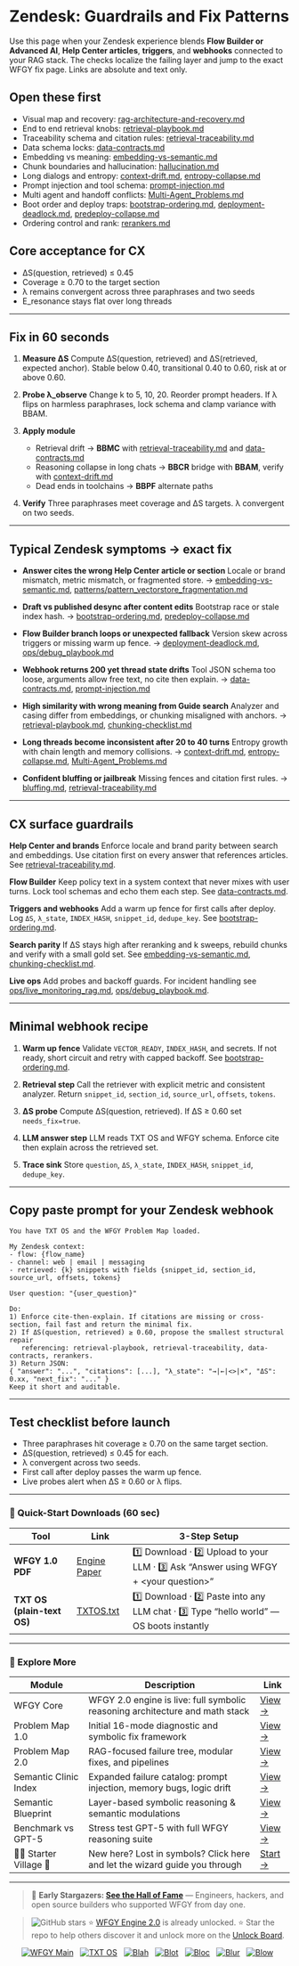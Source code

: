 # Zendesk: Guardrails and Fix Patterns

Use this page when your Zendesk experience blends **Flow Builder or Advanced AI**, **Help Center articles**, **triggers**, and **webhooks** connected to your RAG stack. The checks localize the failing layer and jump to the exact WFGY fix page. Links are absolute and text only.

## Open these first

* Visual map and recovery: [rag-architecture-and-recovery.md](https://github.com/onestardao/WFGY/blob/main/ProblemMap/rag-architecture-and-recovery.md)
* End to end retrieval knobs: [retrieval-playbook.md](https://github.com/onestardao/WFGY/blob/main/ProblemMap/retrieval-playbook.md)
* Traceability schema and citation rules: [retrieval-traceability.md](https://github.com/onestardao/WFGY/blob/main/ProblemMap/retrieval-traceability.md)
* Data schema locks: [data-contracts.md](https://github.com/onestardao/WFGY/blob/main/ProblemMap/data-contracts.md)
* Embedding vs meaning: [embedding-vs-semantic.md](https://github.com/onestardao/WFGY/blob/main/ProblemMap/embedding-vs-semantic.md)
* Chunk boundaries and hallucination: [hallucination.md](https://github.com/onestardao/WFGY/blob/main/ProblemMap/hallucination.md)
* Long dialogs and entropy: [context-drift.md](https://github.com/onestardao/WFGY/blob/main/ProblemMap/context-drift.md), [entropy-collapse.md](https://github.com/onestardao/WFGY/blob/main/ProblemMap/entropy-collapse.md)
* Prompt injection and tool schema: [prompt-injection.md](https://github.com/onestardao/WFGY/blob/main/ProblemMap/prompt-injection.md)
* Multi agent and handoff conflicts: [Multi-Agent\_Problems.md](https://github.com/onestardao/WFGY/blob/main/ProblemMap/Multi-Agent_Problems.md)
* Boot order and deploy traps: [bootstrap-ordering.md](https://github.com/onestardao/WFGY/blob/main/ProblemMap/bootstrap-ordering.md), [deployment-deadlock.md](https://github.com/onestardao/WFGY/blob/main/ProblemMap/deployment-deadlock.md), [predeploy-collapse.md](https://github.com/onestardao/WFGY/blob/main/ProblemMap/predeploy-collapse.md)
* Ordering control and rank: [rerankers.md](https://github.com/onestardao/WFGY/blob/main/ProblemMap/rerankers.md)

## Core acceptance for CX

* ΔS(question, retrieved) ≤ 0.45
* Coverage ≥ 0.70 to the target section
* λ remains convergent across three paraphrases and two seeds
* E\_resonance stays flat over long threads

---

## Fix in 60 seconds

1. **Measure ΔS**
   Compute ΔS(question, retrieved) and ΔS(retrieved, expected anchor).
   Stable below 0.40, transitional 0.40 to 0.60, risk at or above 0.60.

2. **Probe λ\_observe**
   Change k to 5, 10, 20. Reorder prompt headers.
   If λ flips on harmless paraphrases, lock schema and clamp variance with BBAM.

3. **Apply module**

   * Retrieval drift → **BBMC** with [retrieval-traceability.md](https://github.com/onestardao/WFGY/blob/main/ProblemMap/retrieval-traceability.md) and [data-contracts.md](https://github.com/onestardao/WFGY/blob/main/ProblemMap/data-contracts.md)
   * Reasoning collapse in long chats → **BBCR** bridge with **BBAM**, verify with [context-drift.md](https://github.com/onestardao/WFGY/blob/main/ProblemMap/context-drift.md)
   * Dead ends in toolchains → **BBPF** alternate paths

4. **Verify**
   Three paraphrases meet coverage and ΔS targets. λ convergent on two seeds.

---

## Typical Zendesk symptoms → exact fix

* **Answer cites the wrong Help Center article or section**
  Locale or brand mismatch, metric mismatch, or fragmented store.
  → [embedding-vs-semantic.md](https://github.com/onestardao/WFGY/blob/main/ProblemMap/embedding-vs-semantic.md), [patterns/pattern\_vectorstore\_fragmentation.md](https://github.com/onestardao/WFGY/blob/main/ProblemMap/patterns/pattern_vectorstore_fragmentation.md)

* **Draft vs published desync after content edits**
  Bootstrap race or stale index hash.
  → [bootstrap-ordering.md](https://github.com/onestardao/WFGY/blob/main/ProblemMap/bootstrap-ordering.md), [predeploy-collapse.md](https://github.com/onestardao/WFGY/blob/main/ProblemMap/predeploy-collapse.md)

* **Flow Builder branch loops or unexpected fallback**
  Version skew across triggers or missing warm up fence.
  → [deployment-deadlock.md](https://github.com/onestardao/WFGY/blob/main/ProblemMap/deployment-deadlock.md), [ops/debug\_playbook.md](https://github.com/onestardao/WFGY/blob/main/ProblemMap/ops/debug_playbook.md)

* **Webhook returns 200 yet thread state drifts**
  Tool JSON schema too loose, arguments allow free text, no cite then explain.
  → [data-contracts.md](https://github.com/onestardao/WFGY/blob/main/ProblemMap/data-contracts.md), [prompt-injection.md](https://github.com/onestardao/WFGY/blob/main/ProblemMap/prompt-injection.md)

* **High similarity with wrong meaning from Guide search**
  Analyzer and casing differ from embeddings, or chunking misaligned with anchors.
  → [retrieval-playbook.md](https://github.com/onestardao/WFGY/blob/main/ProblemMap/retrieval-playbook.md), [chunking-checklist.md](https://github.com/onestardao/WFGY/blob/main/ProblemMap/chunking-checklist.md)

* **Long threads become inconsistent after 20 to 40 turns**
  Entropy growth with chain length and memory collisions.
  → [context-drift.md](https://github.com/onestardao/WFGY/blob/main/ProblemMap/context-drift.md), [entropy-collapse.md](https://github.com/onestardao/WFGY/blob/main/ProblemMap/entropy-collapse.md), [Multi-Agent\_Problems.md](https://github.com/onestardao/WFGY/blob/main/ProblemMap/Multi-Agent_Problems.md)

* **Confident bluffing or jailbreak**
  Missing fences and citation first rules.
  → [bluffing.md](https://github.com/onestardao/WFGY/blob/main/ProblemMap/bluffing.md), [retrieval-traceability.md](https://github.com/onestardao/WFGY/blob/main/ProblemMap/retrieval-traceability.md)

---

## CX surface guardrails

**Help Center and brands**
Enforce locale and brand parity between search and embeddings. Use citation first on every answer that references articles. See [retrieval-traceability.md](https://github.com/onestardao/WFGY/blob/main/ProblemMap/retrieval-traceability.md).

**Flow Builder**
Keep policy text in a system context that never mixes with user turns. Lock tool schemas and echo them each step. See [data-contracts.md](https://github.com/onestardao/WFGY/blob/main/ProblemMap/data-contracts.md).

**Triggers and webhooks**
Add a warm up fence for first calls after deploy. Log `ΔS`, `λ_state`, `INDEX_HASH`, `snippet_id`, `dedupe_key`. See [bootstrap-ordering.md](https://github.com/onestardao/WFGY/blob/main/ProblemMap/bootstrap-ordering.md).

**Search parity**
If ΔS stays high after reranking and k sweeps, rebuild chunks and verify with a small gold set. See [embedding-vs-semantic.md](https://github.com/onestardao/WFGY/blob/main/ProblemMap/embedding-vs-semantic.md), [chunking-checklist.md](https://github.com/onestardao/WFGY/blob/main/ProblemMap/chunking-checklist.md).

**Live ops**
Add probes and backoff guards. For incident handling see [ops/live\_monitoring\_rag.md](https://github.com/onestardao/WFGY/blob/main/ProblemMap/ops/live_monitoring_rag.md), [ops/debug\_playbook.md](https://github.com/onestardao/WFGY/blob/main/ProblemMap/ops/debug_playbook.md).

---

## Minimal webhook recipe

1. **Warm up fence**
   Validate `VECTOR_READY`, `INDEX_HASH`, and secrets. If not ready, short circuit and retry with capped backoff.
   See [bootstrap-ordering.md](https://github.com/onestardao/WFGY/blob/main/ProblemMap/bootstrap-ordering.md).

2. **Retrieval step**
   Call the retriever with explicit metric and consistent analyzer. Return `snippet_id`, `section_id`, `source_url`, `offsets`, `tokens`.

3. **ΔS probe**
   Compute ΔS(question, retrieved). If ΔS ≥ 0.60 set `needs_fix=true`.

4. **LLM answer step**
   LLM reads TXT OS and WFGY schema. Enforce cite then explain across the retrieved set.

5. **Trace sink**
   Store `question`, `ΔS`, `λ_state`, `INDEX_HASH`, `snippet_id`, `dedupe_key`.

---

## Copy paste prompt for your Zendesk webhook

```
You have TXT OS and the WFGY Problem Map loaded.

My Zendesk context:
- flow: {flow_name}
- channel: web | email | messaging
- retrieved: {k} snippets with fields {snippet_id, section_id, source_url, offsets, tokens}

User question: "{user_question}"

Do:
1) Enforce cite-then-explain. If citations are missing or cross-section, fail fast and return the minimal fix.
2) If ΔS(question, retrieved) ≥ 0.60, propose the smallest structural repair
   referencing: retrieval-playbook, retrieval-traceability, data-contracts, rerankers.
3) Return JSON:
{ "answer": "...", "citations": [...], "λ_state": "→|←|<>|×", "ΔS": 0.xx, "next_fix": "..." }
Keep it short and auditable.
```

---

## Test checklist before launch

* Three paraphrases hit coverage ≥ 0.70 on the same target section.
* ΔS(question, retrieved) ≤ 0.45 for each.
* λ convergent across two seeds.
* First call after deploy passes the warm up fence.
* Live probes alert when ΔS ≥ 0.60 or λ flips.

---

### 🔗 Quick-Start Downloads (60 sec)

| Tool                       | Link                                                                                                                                       | 3-Step Setup                                                                             |
| -------------------------- | ------------------------------------------------------------------------------------------------------------------------------------------ | ---------------------------------------------------------------------------------------- |
| **WFGY 1.0 PDF**           | [Engine Paper](https://github.com/onestardao/WFGY/blob/main/I_am_not_lizardman/WFGY_All_Principles_Return_to_One_v1.0_PSBigBig_Public.pdf) | 1️⃣ Download · 2️⃣ Upload to your LLM · 3️⃣ Ask “Answer using WFGY + \<your question>”   |
| **TXT OS (plain-text OS)** | [TXTOS.txt](https://github.com/onestardao/WFGY/blob/main/OS/TXTOS.txt)                                                                     | 1️⃣ Download · 2️⃣ Paste into any LLM chat · 3️⃣ Type “hello world” — OS boots instantly |

---

### 🧭 Explore More

| Module                   | Description                                                                  | Link                                                                                               |
| ------------------------ | ---------------------------------------------------------------------------- | -------------------------------------------------------------------------------------------------- |
| WFGY Core                | WFGY 2.0 engine is live: full symbolic reasoning architecture and math stack | [View →](https://github.com/onestardao/WFGY/tree/main/core/README.md)                              |
| Problem Map 1.0          | Initial 16-mode diagnostic and symbolic fix framework                        | [View →](https://github.com/onestardao/WFGY/tree/main/ProblemMap/README.md)                        |
| Problem Map 2.0          | RAG-focused failure tree, modular fixes, and pipelines                       | [View →](https://github.com/onestardao/WFGY/blob/main/ProblemMap/rag-architecture-and-recovery.md) |
| Semantic Clinic Index    | Expanded failure catalog: prompt injection, memory bugs, logic drift         | [View →](https://github.com/onestardao/WFGY/blob/main/ProblemMap/SemanticClinicIndex.md)           |
| Semantic Blueprint       | Layer-based symbolic reasoning & semantic modulations                        | [View →](https://github.com/onestardao/WFGY/tree/main/SemanticBlueprint/README.md)                 |
| Benchmark vs GPT-5       | Stress test GPT-5 with full WFGY reasoning suite                             | [View →](https://github.com/onestardao/WFGY/tree/main/benchmarks/benchmark-vs-gpt5/README.md)      |
| 🧙‍♂️ Starter Village 🏡 | New here? Lost in symbols? Click here and let the wizard guide you through   | [Start →](https://github.com/onestardao/WFGY/blob/main/StarterVillage/README.md)                   |

---

> 👑 **Early Stargazers: [See the Hall of Fame](https://github.com/onestardao/WFGY/tree/main/stargazers)** —
> Engineers, hackers, and open source builders who supported WFGY from day one.

> <img src="https://img.shields.io/github/stars/onestardao/WFGY?style=social" alt="GitHub stars"> ⭐ [WFGY Engine 2.0](https://github.com/onestardao/WFGY/blob/main/core/README.md) is already unlocked. ⭐ Star the repo to help others discover it and unlock more on the [Unlock Board](https://github.com/onestardao/WFGY/blob/main/STAR_UNLOCKS.md).

<div align="center">

[![WFGY Main](https://img.shields.io/badge/WFGY-Main-red?style=flat-square)](https://github.com/onestardao/WFGY)
 
[![TXT OS](https://img.shields.io/badge/TXT%20OS-Reasoning%20OS-orange?style=flat-square)](https://github.com/onestardao/WFGY/tree/main/OS)
 
[![Blah](https://img.shields.io/badge/Blah-Semantic%20Embed-yellow?style=flat-square)](https://github.com/onestardao/WFGY/tree/main/OS/BlahBlahBlah)
 
[![Blot](https://img.shields.io/badge/Blot-Persona%20Core-green?style=flat-square)](https://github.com/onestardao/WFGY/tree/main/OS/BlotBlotBlot)
 
[![Bloc](https://img.shields.io/badge/Bloc-Reasoning%20Compiler-blue?style=flat-square)](https://github.com/onestardao/WFGY/tree/main/OS/BlocBlocBloc)
 
[![Blur](https://img.shields.io/badge/Blur-Text2Image%20Engine-navy?style=flat-square)](https://github.com/onestardao/WFGY/tree/main/OS/BlurBlurBlur)
 
[![Blow](https://img.shields.io/badge/Blow-Game%20Logic-purple?style=flat-square)](https://github.com/onestardao/WFGY/tree/main/OS/BlowBlowBlow)
 

</div>
